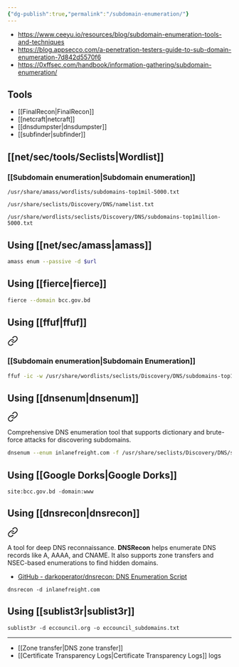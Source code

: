 ```yaml
---
{"dg-publish":true,"permalink":"/subdomain-enumeration/"}
---
```




- https://www.ceeyu.io/resources/blog/subdomain-enumeration-tools-and-techniques
- https://blog.appsecco.com/a-penetration-testers-guide-to-sub-domain-enumeration-7d842d5570f6
- https://0xffsec.com/handbook/information-gathering/subdomain-enumeration/

## Tools

- [[FinalRecon\|FinalRecon]]
- [[netcraft\|netcraft]]
- [[dnsdumpster\|dnsdumpster]]
- [[subfinder\|subfinder]]
## [[net/sec/tools/Seclists\|Wordlist]]


<div class="transclusion internal-embed is-loaded"><div class="markdown-embed">



### [[Subdomain enumeration\|Subdomain enumeration]]

```
/usr/share/amass/wordlists/subdomains-top1mil-5000.txt
```

```
/usr/share/seclists/Discovery/DNS/namelist.txt
```

```
/usr/share/wordlists/seclists/Discovery/DNS/subdomains-top1million-5000.txt
```


</div></div>


## Using [[net/sec/amass\|amass]]

```bash
amass enum --passive -d $url
```

## Using [[fierce\|fierce]]

```bash
fierce --domain bcc.gov.bd
```

## Using [[ffuf\|ffuf]]



<div class="transclusion internal-embed is-loaded"><a class="markdown-embed-link" href="/ffuf/#subdomain-enumeration" aria-label="Open link"><svg xmlns="http://www.w3.org/2000/svg" width="24" height="24" viewBox="0 0 24 24" fill="none" stroke="currentColor" stroke-width="2" stroke-linecap="round" stroke-linejoin="round" class="svg-icon lucide-link"><path d="M10 13a5 5 0 0 0 7.54.54l3-3a5 5 0 0 0-7.07-7.07l-1.72 1.71"></path><path d="M14 11a5 5 0 0 0-7.54-.54l-3 3a5 5 0 0 0 7.07 7.07l1.71-1.71"></path></svg></a><div class="markdown-embed">



### [[Subdomain enumeration\|Subdomain Enumeration]] 

```bash
ffuf -ic -w /usr/share/wordlists/seclists/Discovery/DNS/subdomains-top1million-5000.txt:FUZZ -u http://FUZZ.inlanefreight.com
```


</div></div>


## Using [[dnsenum\|dnsenum]]


<div class="transclusion internal-embed is-loaded"><a class="markdown-embed-link" href="/dnsenum/" aria-label="Open link"><svg xmlns="http://www.w3.org/2000/svg" width="24" height="24" viewBox="0 0 24 24" fill="none" stroke="currentColor" stroke-width="2" stroke-linecap="round" stroke-linejoin="round" class="svg-icon lucide-link"><path d="M10 13a5 5 0 0 0 7.54.54l3-3a5 5 0 0 0-7.07-7.07l-1.72 1.71"></path><path d="M14 11a5 5 0 0 0-7.54-.54l-3 3a5 5 0 0 0 7.07 7.07l1.71-1.71"></path></svg></a><div class="markdown-embed">




Comprehensive DNS enumeration tool that supports dictionary and brute-force attacks for discovering subdomains.

```bash
dnsenum --enum inlanefreight.com -f /usr/share/seclists/Discovery/DNS/subdomains-top1million-110000.txt -r
```

</div></div>


## Using [[Google Dorks\|Google Dorks]]

```
site:bcc.gov.bd -domain:www
```

## Using [[dnsrecon\|dnsrecon]]


<div class="transclusion internal-embed is-loaded"><a class="markdown-embed-link" href="/dnsrecon/" aria-label="Open link"><svg xmlns="http://www.w3.org/2000/svg" width="24" height="24" viewBox="0 0 24 24" fill="none" stroke="currentColor" stroke-width="2" stroke-linecap="round" stroke-linejoin="round" class="svg-icon lucide-link"><path d="M10 13a5 5 0 0 0 7.54.54l3-3a5 5 0 0 0-7.07-7.07l-1.72 1.71"></path><path d="M14 11a5 5 0 0 0-7.54-.54l-3 3a5 5 0 0 0 7.07 7.07l1.71-1.71"></path></svg></a><div class="markdown-embed">




A tool for deep DNS reconnaissance. **DNSRecon** helps enumerate DNS records like A, AAAA, and CNAME. It also supports zone transfers and NSEC-based enumerations to find hidden domains.

- [GitHub - darkoperator/dnsrecon: DNS Enumeration Script](https://github.com/darkoperator/dnsrecon)



```
dnsrecon -d inlanefreight.com
```

</div></div>



## Using [[sublist3r\|sublist3r]]


<div class="transclusion internal-embed is-loaded"><div class="markdown-embed">




```
sublist3r -d eccouncil.org -o eccouncil_subdomains.txt 
```

</div></div>




---
- [[Zone transfer\|DNS zone transfer]]
- [[Certificate Transparency Logs\|Certificate Transparency Logs]] logs